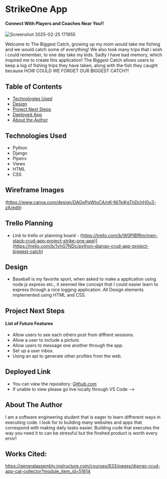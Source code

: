 # StrikeOne App

#### Connect With Players and Coaches Near You!! 
![Screenshot 2025-02-25 171955](https://github.com/user-attachments/assets/51c05bbc-e688-4fa4-9d86-39ea5906bcc9)

 Welcome to The Biggest Catch, growing up my mom would take me fishing and we would catch some of everything!
 We also took many trips that i wish i could remember, to one day take my kids.
 Sadly I have bad memory, which inspired me to create this application!
 The Biggest Catch allows users to keep a log of fishing trips they have taken, along with the fish they caught because HOW COULD WE FORGET OUR BIGGEST CATCH?!
 
## Table of Contents
* [Technologies Used](#technologiesused)
* [Design](#design)
* [Project Next Steps](#nextsteps)
* [Deployed App](#deployment)
* [About the Author](#author)

## <a name="technologiesused"></a>Technologies Used
* Python
* Django
* Pipenv
* Views
* HTML
* CSS


## Wireframe Images
(https://www.canva.com/design/DAGpPqWtoCA/nK-NI7kjKgThDchH0u3-zA/edit)

## Trello Planning
* Link to trello or planning board - (https://trello.com/b/W0PIBfRm/men-stack-crud-app-project-strike-one-app)](https://trello.com/b/1vhG7NDc/python-django-crud-app-project-biggest-catch)

## <a name="design"></a>Design
* Baseball is my favorite sport, when asked to make a application using node.js express etc., it seemed like concept that I could easier learn to express through a nice logging application. All Design elements implemented using HTML and CSS. 


## <a name="nextsteps"></a>Project Next Steps
#### List of Future Features
* Allow users to see each others post from diffrent sessions.
* Allow a user to include a picture.
* Allow users to message one another through the app.
* Set up a user inbox.
* Using an api to generate other profiles from the web.


## <a name="deployment"></a>Deployed Link


* You can view the repository:
[Github.com](https://github.com/ochouno2364/strike-one-meetings-app)
* If unable to view please go live locally through VS Code -->

## <a name="author"></a>About The Author
I am a software engineering student that is eager to learn diffrerent ways in executing code. I look for to building many websites and apps that correspond with making daily tasks easier. Building code that executes the way you need it to can be stressful but the finshed product is worth every error!
    
## Works Cited:
https://generalassembly.instructure.com/courses/633/pages/django-crud-app-cat-collector?module_item_id=51614
